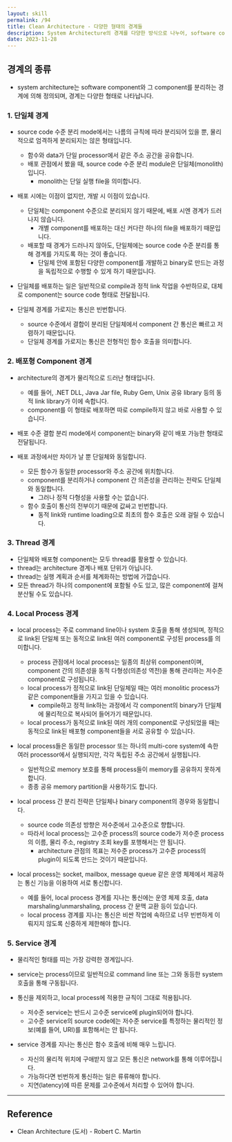 ```yaml
---
layout: skill
permalink: /94
title: Clean Architecture - 다양한 형태의 경계들
description: System Architecture의 경계를 다양한 방식으로 나누어, software component를 분리할 수 있습니다.
date: 2023-11-28
---
```



## 경계의 종류

- system architecture는 software component와 그 component를 분리하는 경계에 의해 정의되며, 경계는 다양한 형태로 나타납니다.


### 1. 단일체 경계

- source code 수준 분리 mode에서는 나름의 규칙에 따라 분리되어 있을 뿐, 물리적으로 엄격하게 분리되지는 않은 형태입니다.
    - 함수와 data가 단일 processor에서 같은 주소 공간을 공유합니다.
    - 배포 관점에서 봤을 때, source code 수준 분리 module은 단일체(monolith)입니다.
        - monolith는 단일 실행 file을 의미합니다.

- 배포 시에는 이점이 없지만, 개발 시 이점이 있습니다.
    - 단일체는 component 수준으로 분리되지 않기 때문에, 배포 시엔 경계가 드러나지 않습니다.
        - 개별 component를 배포하는 대신 커다란 하나의 file을 배포하기 때문입니다.
    - 배포할 때 경계가 드러나지 않아도, 단일체에는 source code 수준 분리를 통해 경계를 가지도록 하는 것이 좋습니다.
        - 단일체 안에 포함된 다양한 component를 개발하고 binary로 만드는 과정을 독립적으로 수행할 수 있게 하기 때문입니다.

- 단일체를 배포하는 일은 일반적으로 compile과 정적 link 작업을 수반하므로, 대체로 component는 source code 형태로 전달됩니다.

- 단일체 경계를 가로지는 통신은 빈번합니다.
    - source 수준에서 결합이 분리된 단일체에서 component 간 통신은 빠르고 저렴하기 때문입니다.
    - 단일체 경계를 가로지는 통신은 전형적인 함수 호출을 의미합니다.


### 2. 배포형 Component 경계

- architecture의 경계가 물리적으로 드러난 형태입니다.
    - 예를 들어, .NET DLL, Java Jar file, Ruby Gem, Unix 공유 library 등의 동적 link library가 이에 속합니다.
    - component를 이 형태로 배포하면 따로 compile하지 않고 바로 사용할 수 있습니다.

- 배포 수준 결합 분리 mode에서 component는 binary와 같이 배포 가능한 형태로 전달됩니다.

- 배포 과정에서만 차이가 날 뿐 단일체와 동일합니다.
    - 모든 함수가 동일한 processor와 주소 공간에 위치합니다.
    - component를 분리하거나 component 간 의존성을 관리하는 전략도 단일체와 동일합니다.
        - 그러나 정적 다형성을 사용할 수는 없습니다.
    - 함수 호출이 통신의 전부이기 때문에 값싸고 빈번합니다.
        - 동적 link와 runtime loading으로 최초의 함수 호출은 오래 걸릴 수 있습니다.


### 3. Thread 경계

- 단일체와 배포형 component는 모두 thread를 활용할 수 있습니다.
- thread는 architecture 경계나 배포 단위가 아닙니다.
- thread는 실행 계획과 순서를 체계화하는 방법에 가깝습니다.
- 모든 thread가 하나의 component에 포함될 수도 있고, 많은 component에 걸쳐 분산될 수도 있습니다.


### 4. Local Process 경계

- local process는 주로 command line이나 system 호출을 통해 생성되며, 정적으로 link된 단일체 또는 동적으로 link된 여러 component로 구성된 process를 의미합니다.
    - process 관점에서 local process는 일종의 최상위 component이며, component 간의 의존성을 동적 다형성(의존성 역전)을 통해 관리하는 저수준 component로 구성됩니다.
    - local process가 정적으로 link된 단일체일 때는 여러 monolitic process가 같은 component들을 가지고 있을 수 있습니다.
        - compile하고 정적 link하는 과정에서 각 component의 binary가 단일체에 물리적으로 복사되어 들어가기 때문입니다.
    - local process가 동적으로 link된 여러 개의 component로 구성되었을 때는 동적으로 link된 배포형 component들을 서로 공유할 수 있습니다.

- local process들은 동일한 processor 또는 하나의 multi-core system에 속한 여러 processor에서 실행되지만, 각각 독립된 주소 공간에서 실행됩니다.
    - 일반적으로 memory 보호를 통해 process들이 memory를 공유하지 못하게 합니다.
    - 종종 공유 memory partition을 사용하기도 합니다.

- local process 간 분리 전략은 단일체나 binary component의 경우와 동일합니다.
    - source code 의존성 방향은 저수준에서 고수준으로 향합니다.
    - 따라서 local process는 고수준 process의 source code가 저수준 process의 이름, 물리 주소, registry 조회 key를 포행해서는 안 됩니다.
        - architecture 관점의 목표는 저수준 process가 고수준 process의 plugin이 되도록 만드는 것이기 때문입니다.

- local process는 socket, mailbox, message queue 같은 운영 체제에서 제공하는 통신 기능을 이용하여 서로 통신합니다.
    - 예를 들어, local process 경계를 지나는 통신에는 운영 체제 호출, data marshaling/unmarshaling, process 간 문맥 교환 등이 있습니다.
    - local process 경계를 지나는 통신은 비싼 작업에 속하므로 너무 빈번하게 이뤄지지 않도록 신중하게 제한해야 합니다.


### 5. Service 경계

- 물리적인 형태를 띠는 가장 강력한 경계입니다.
- service는 process이므로 일반적으로 command line 또는 그와 동등한 system 호출을 통해 구동됩니다.

- 통신을 제외하고, local process에 적용한 규칙이 그대로 적용됩니다.
    - 저수준 service는 반드시 고수준 service에 plugin되어야 합니다.
    - 고수준 service의 source code에는 저수준 service를 특정하는 물리적인 정보(예를 들어, URI)를 포함해서는 안 됩니다.

- service 경계를 지나는 통신은 함수 호출에 비해 매우 느립니다.
    - 자신의 물리적 위치에 구애받지 않고 모든 통신은 network를 통해 이루어집니다.
    - 가능하다면 빈번하게 통신하는 일은 류류해야 합니다.
    - 지연(latency)에 따른 문제를 고수준에서 처리할 수 있어야 합니다.

---


## Reference

- Clean Architecture (도서) - Robert C. Martin
